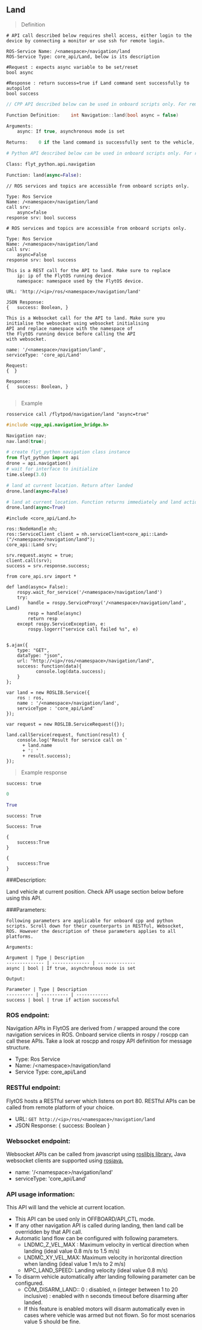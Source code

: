 ## Land


> Definition

```shell
# API call described below requires shell access, either login to the device by connecting a monitor or use ssh for remote login.

ROS-Service Name: /<namespace>/navigation/land
ROS-Service Type: core_api/Land, below is its description

#Request : expects async variable to be set/reset
bool async

#Response : return success=true if Land command sent successfully to autopilot
bool success
```

```cpp
// CPP API described below can be used in onboard scripts only. For remote scripts you can use http client libraries to call FlytOS REST endpoints from cpp.

Function Definition:    int Navigation::land(bool async = false)

Arguments:
    async: If true, asynchronous mode is set

Returns:    0 if the land command is successfully sent to the vehicle, else returns 1.
```

```python
# Python API described below can be used in onboard scripts only. For remote scripts you can use http client libraries to call FlytOS REST endpoints from python.

Class: flyt_python.api.navigation

Function: land(async=False):
```

```cpp--ros
// ROS services and topics are accessible from onboard scripts only.

Type: Ros Service
Name: /<namespace>/navigation/land
call srv: 
    async=false
response srv: bool success
```

```python--ros
# ROS services and topics are accessible from onboard scripts only.

Type: Ros Service
Name: /<namespace>/navigation/land
call srv: 
    async=False
response srv: bool success

```

```javascript--REST
This is a REST call for the API to land. Make sure to replace 
    ip: ip of the FlytOS running device
    namespace: namespace used by the FlytOS device.

URL: 'http://<ip>/ros/<namespace>/navigation/land'

JSON Response:
{   success: Boolean, }

```

```javascript--Websocket
This is a Websocket call for the API to land. Make sure you 
initialise the websocket using websocket initialising 
API and replace namespace with the namespace of 
the FlytOS running device before calling the API 
with websocket.

name: '/<namespace>/navigation/land',
serviceType: 'core_api/Land'

Request:
{  }

Response:
{   success: Boolean, }


```


> Example

```shell
rosservice call /flytpod/navigation/land "async=true" 
```

```cpp
#include <cpp_api.navigation_bridge.h>

Navigation nav;
nav.land(true);
```

```python
# create flyt_python navigation class instance
from flyt_python import api
drone = api.navigation()
# wait for interface to initialize
time.sleep(3.0)

# land at current location. Return after landed
drone.land(async=False)

# land at current location. Function returns immediately and land action finishes asynchronously.  
drone.land(async=True)
```

```cpp--ros
#include <core_api/Land.h>

ros::NodeHandle nh;
ros::ServiceClient client = nh.serviceClient<core_api::Land>("/<namespace>/navigation/land");
core_api::Land srv;

srv.request.async = true;
client.call(srv);
success = srv.response.success;
```

```python--ros
from core_api.srv import *

def land(async= False):
    rospy.wait_for_service('/<namespace>/navigation/land')
    try:
        handle = rospy.ServiceProxy('/<namespace>/navigation/land', Land)
        resp = handle(async)
        return resp
    except rospy.ServiceException, e:
        rospy.logerr("service call failed %s", e)

```

```javascript--REST

$.ajax({
    type: "GET",
    dataType: "json",
    url: "http://<ip>/ros/<namespace>/navigation/land",  
    success: function(data){
           console.log(data.success);
    }
};

```

```javascript--Websocket
var land = new ROSLIB.Service({
    ros : ros,
    name : '/<namespace>/navigation/land',
    serviceType : 'core_api/Land'
});

var request = new ROSLIB.ServiceRequest({});

land.callService(request, function(result) {
    console.log('Result for service call on '
      + land.name
      + ': '
      + result.success);
});
```


> Example response

```shell
success: true
```

```cpp
0
```

```python
True
```

```cpp--ros
success: True
```

```python--ros
Success: True
```

```javascript--REST
{
    success:True
}

```

```javascript--Websocket
{
    success:True
}

```





###Description:

Land vehicle at current position. Check API usage section below before using this API.

###Parameters:
    
    Following parameters are applicable for onboard cpp and python scripts. Scroll down for their counterparts in RESTful, Websocket, ROS. However the description of these parameters applies to all platforms. 
    
    Arguments:
    
    Argument | Type | Description
    -------------- | -------------- | --------------
    async | bool | If true, asynchronous mode is set
    
    Output:
    
    Parameter | Type | Description
    ---------- | ---------- | ------------
    success | bool | true if action successful

### ROS endpoint:
Navigation APIs in FlytOS are derived from / wrapped around the core navigation services in ROS. Onboard service clients in rospy / roscpp can call these APIs. Take a look at roscpp and rospy API definition for message structure. 

* Type: Ros Service</br> 
* Name: /\<namespace\>/navigation/land</br>
* Service Type: core_api/Land

### RESTful endpoint:
FlytOS hosts a RESTful server which listens on port 80. RESTful APIs can be called from remote platform of your choice.

* URL: ``GET http://<ip>/ros/<namespace>/navigation/land``
* JSON Response:
{
    success: Boolean
}


### Websocket endpoint:
Websocket APIs can be called from javascript using  [roslibjs library.](https://github.com/RobotWebTools/roslibjs) 
Java websocket clients are supported using [rosjava.](http://wiki.ros.org/rosjava)

* name: '/\<namespace\>/navigation/land'</br>
* serviceType: 'core_api/Land'


### API usage information:

This API will land the vehicle at current location. 

* This API can be used only in OFFBOARD/API_CTL mode.
* If any other navigation API is called during landing, then land call be overridden by that API call. 
* Automatic land flow can be configured with following parameters.
  * LNDMC_Z_VEL_MAX : Maximum velocity in vertical direction when landing (ideal value 0.8 m/s to 1.5 m/s)
  * LNDMC_XY_VEL_MAX: Maximum velocity in horizontal direction when landing (ideal value 1 m/s to 2 m/s)
  * MPC_LAND_SPEED: Landing velocity (ideal value 0.8 m/s)
* To disarm vehicle automatically after landing following parameter can be configured.
  * COM_DISARM_LAND:: 0 : disabled, n (integer between 1 to 20 inclusive) : enabled with n seconds timeout before disarming after landed. 
  * If this feature is enabled motors will disarm automatically even in cases where vehicle was armed but not flown. So for most scenarios value 5 should be fine. 
